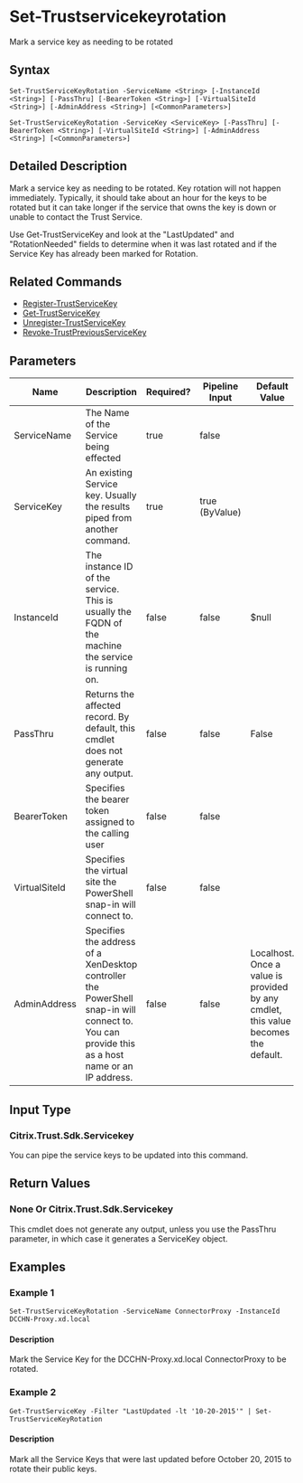﻿
# Set-Trustservicekeyrotation
Mark a service key as needing to be rotated
## Syntax
```
Set-TrustServiceKeyRotation -ServiceName <String> [-InstanceId <String>] [-PassThru] [-BearerToken <String>] [-VirtualSiteId <String>] [-AdminAddress <String>] [<CommonParameters>]

Set-TrustServiceKeyRotation -ServiceKey <ServiceKey> [-PassThru] [-BearerToken <String>] [-VirtualSiteId <String>] [-AdminAddress <String>] [<CommonParameters>]
```
## Detailed Description
Mark a service key as needing to be rotated. Key rotation will not happen immediately.  Typically, it should take about an hour for the keys to be rotated but it can take longer if the service that owns the key is down or unable to contact the Trust Service.

Use Get-TrustServiceKey and look at the "LastUpdated" and "RotationNeeded" fields to determine when it was last rotated and if the Service Key has already been marked for Rotation.


## Related Commands

* [Register-TrustServiceKey](../Register-TrustServiceKey/)
* [Get-TrustServiceKey](../Get-TrustServiceKey/)
* [Unregister-TrustServiceKey](../Unregister-TrustServiceKey/)
* [Revoke-TrustPreviousServiceKey](../Revoke-TrustPreviousServiceKey/)
## Parameters
| Name   | Description | Required? | Pipeline Input | Default Value |
| --- | --- | --- | --- | --- |
| ServiceName | The Name of the Service being effected | true | false |  |
| ServiceKey | An existing Service key.  Usually the results piped from another command. | true | true (ByValue) |  |
| InstanceId | The instance ID of the service.  This is usually the FQDN of the machine the service is running on. | false | false | \$null |
| PassThru | Returns the affected record. By default, this cmdlet does not generate any output. | false | false | False |
| BearerToken | Specifies the bearer token assigned to the calling user | false | false |  |
| VirtualSiteId | Specifies the virtual site the PowerShell snap-in will connect to. | false | false |  |
| AdminAddress | Specifies the address of a XenDesktop controller the PowerShell snap-in will connect to. You can provide this as a host name or an IP address. | false | false | Localhost. Once a value is provided by any cmdlet, this value becomes the default. |

## Input Type

### Citrix.Trust.Sdk.Servicekey
You can pipe the service keys to be updated into this command.
## Return Values

### None Or Citrix.Trust.Sdk.Servicekey
This cmdlet does not generate any output, unless you use the PassThru parameter, in which case it generates a ServiceKey object.
## Examples

### Example 1
```
Set-TrustServiceKeyRotation -ServiceName ConnectorProxy -InstanceId DCCHN-Proxy.xd.local
```
#### Description
Mark the Service Key for the DCCHN-Proxy.xd.local ConnectorProxy to be rotated.
### Example 2
```
Get-TrustServiceKey -Filter "LastUpdated -lt '10-20-2015'" | Set-TrustServiceKeyRotation
```
#### Description
Mark all the Service Keys that were last updated before October 20, 2015 to rotate their public keys.

